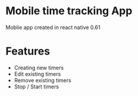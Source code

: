 # Mobile time tracking App

Moblie app created in react native 0.61

# Features
- Creating new timers
- Edit existing timers
- Remove existing timers
- Stop / Start timers
